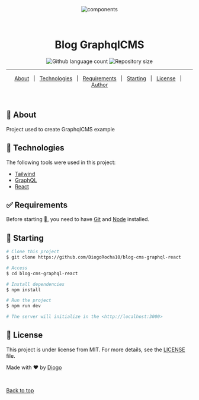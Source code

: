 <div align="center" id="top"> 
  <img src="./.github/app.gif" alt="components" />

&#xa0;

</div>

<h1 align="center">Blog GraphqlCMS</h1>

<p align="center">

  <img alt="Github language count" src="https://img.shields.io/github/languages/count/DiogoRocha10/blog-cms-graphql-react?color=56BEB8">

  <img alt="Repository size" src="https://img.shields.io/github/repo-size/DiogoRocha10/blog-cms-graphql-react?color=56BEB8">

  
</p>

<Status>


<hr> 

<p align="center">
  <a href="#dart-about">About</a> &#xa0; | &#xa0; 
  <a href="#rocket-technologies">Technologies</a> &#xa0; | &#xa0;
  <a href="#white_check_mark-requirements">Requirements</a> &#xa0; | &#xa0;
  <a href="#checkered_flag-starting">Starting</a> &#xa0; | &#xa0;
  <a href="#memo-license">License</a> &#xa0; | &#xa0;
  <a href="https://github.com/DiogoRocha10" target="_blank">Author</a>
</p>

<br>

## :dart: About

Project used to create GraphqlCMS example

## :rocket: Technologies

The following tools were used in this project:

- [Tailwind](https://tailwindcss.com/)
- [GraphQL](https://graphql.org/)
- [React](https://reactjs.org/)


## :white_check_mark: Requirements

Before starting :checkered_flag:, you need to have [Git](https://git-scm.com) and [Node](https://nodejs.org/en/) installed.

## :checkered_flag: Starting

```bash
# Clone this project
$ git clone https://github.com/DiogoRocha10/blog-cms-graphql-react

# Access
$ cd blog-cms-graphql-react

# Install dependencies
$ npm install

# Run the project
$ npm run dev

# The server will initialize in the <http://localhost:3000>
```

## :memo: License

This project is under license from MIT. For more details, see the [LICENSE](LICENSE.md) file.

Made with :heart: by <a href="https://github.com/DiogoRocha10" target="_blank">Diogo</a>

&#xa0;

<a href="#top">Back to top</a>

